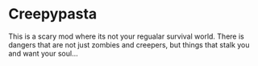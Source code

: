 # Creepypasta
This is a scary mod where its not your regualar
survival world. There is dangers that are not
just zombies and creepers, but things that stalk
you and want your soul...
